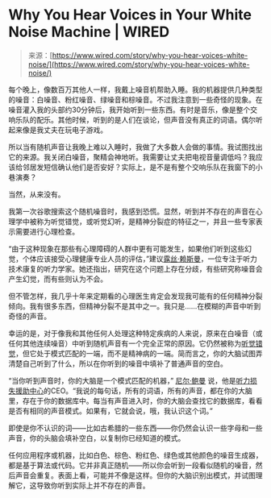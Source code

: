 <!--yml

category: 未分类

date: 2024-05-29 12:34:40

-->

# Why You Hear Voices in Your White Noise Machine | WIRED

> 来源：[https://www.wired.com/story/why-you-hear-voices-white-noise/](https://www.wired.com/story/why-you-hear-voices-white-noise/)

每个晚上，像数百万其他人一样，我戴上噪音机帮助入睡。我的机器提供几种类型的噪音：白噪音、粉红噪音、绿噪音和棕噪音。不过我注意到一些奇怪的现象。在噪音灌入我的头部约30分钟后，我开始听到一些东西。有时是音乐，像是整个交响乐队的配乐。其他时候，听到的是人们在谈论，但声音没有真正的词语。偶尔听起来像是我丈夫在玩电子游戏。

所以当有随机声音让我晚上难以入睡时，我做了大多数人会做的事情。我试图找出它的来源。我关闭白噪音，聚精会神地听。我需要让丈夫把电视音量调低吗？我应该给邻居发短信确认他们是否安好？实际上，是不是有整个交响乐队在我窗下的小巷演奏？

当然，从来没有。

我第一次谷歌搜索这个随机噪音时，我感到恐慌。显然，听到并不存在的声音在心理学中被称为听觉错觉，或听觉幻听，是精神分裂症的特征之一，并且一些专家表示需要进行心理检查。

“由于这种现象在那些有心理障碍的人群中更有可能发生，如果他们听到这些幻觉，个体应该接受心理健康专业人员的评估，”建议[露丝·赖斯曼](https://www.drruthreisman.com/)，一位专注于听力技术康复的听力学家。她还指出，研究在这个问题上存在分歧，有些研究称噪音会产生幻觉，而有些则认为不会。

但不管怎样，我几乎十年来定期看的心理医生肯定会发现我可能有的任何精神分裂倾向。我有很多东西，但精神分裂不是其中之一。我只是……在模糊的声音中听到奇怪的声音。

幸运的是，对于像我和其他任何人处理这种特定疾病的人来说，原来在白噪音（或任何其他连续噪音）中听到随机声音有一个完全正常的原因。它仍然被称为[听觉错觉](https://en.wikipedia.org/wiki/Pareidolia)，但它处于模式匹配的一端，而不是精神病的一端。简而言之，你的大脑试图弄清楚自己听到了什么，所以在你听到的噪音中填补了普通声音的空白。

“当你听到声音时，你的大脑是一个模式匹配的机器，” [尼尔·鲍曼](https://hearinglosshelp.com/meet-the-director/) 说，他是[听力损失援助中心](https://hearinglosshelp.com/)的CEO。“我说的每句话，所有的词语，所有的声音，都在你的大脑里，存在于你的数据库中。每当有声音进入时，你的大脑会查找它的数据库，看看是否有相同的声音模式。如果有，它就会说，哦，我认识这个词。”

即使是你不认识的词——比如古希腊的一些东西——你仍然会认识一些字母和一些声音，你的头脑会填补空白，以复制你已经知道的模式。

任何应用程序或机器，比如白色、棕色、粉红色、绿色或其他颜色的噪音生成器，都是基于算法或代码。它并非真正随机——所以你会听到一段看似随机的噪音，然后声音会重复。表面上看，可能并不像是这样。但你的大脑识别出模式，并试图理解它，这导致你听到实际上并不存在的声音。
